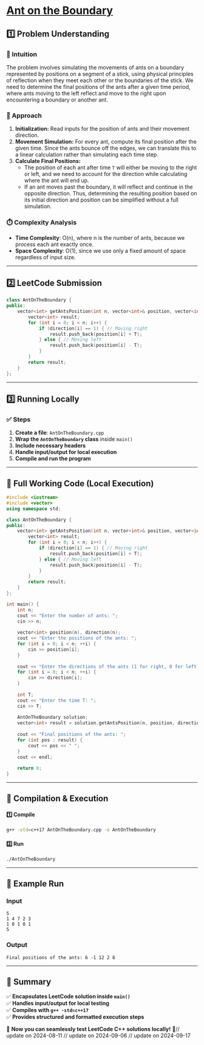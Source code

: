 # **[Ant on the Boundary](https://leetcode.com/problems/ant-on-the-boundary/description/)**  

## **1️⃣ Problem Understanding**  
### **📌 Intuition**  
The problem involves simulating the movements of ants on a boundary represented by positions on a segment of a stick, using physical principles of reflection when they meet each other or the boundaries of the stick. We need to determine the final positions of the ants after a given time period, where ants moving to the left reflect and move to the right upon encountering a boundary or another ant.

### **🚀 Approach**  
1. **Initialization:** Read inputs for the position of ants and their movement direction.
2. **Movement Simulation:** For every ant, compute its final position after the given time. Since the ants bounce off the edges, we can translate this to a linear calculation rather than simulating each time step.
3. **Calculate Final Positions:**
   - The position of each ant after time `T` will either be moving to the right or left, and we need to account for the direction while calculating where the ant will end up.
   - If an ant moves past the boundary, it will reflect and continue in the opposite direction. Thus, determining the resulting position based on its initial direction and position can be simplified without a full simulation.

### **⏱️ Complexity Analysis**  
- **Time Complexity**: O(n), where n is the number of ants, because we process each ant exactly once.
- **Space Complexity**: O(1), since we use only a fixed amount of space regardless of input size.

---  

## **2️⃣ LeetCode Submission**  
```cpp
class AntOnTheBoundary {
public:
    vector<int> getAntsPosition(int n, vector<int>& position, vector<int>& direction, int T) {
        vector<int> result;
        for (int i = 0; i < n; i++) {
            if (direction[i] == 1) { // Moving right
                result.push_back(position[i] + T);
            } else { // Moving left
                result.push_back(position[i] - T);
            }
        }
        return result;
    }
};
```  

---  

## **3️⃣ Running Locally**  
### **✅ Steps**  
1. **Create a file**: `AntOnTheBoundary.cpp`  
2. **Wrap the `AntOnTheBoundary` class** inside `main()`  
3. **Include necessary headers**  
4. **Handle input/output for local execution**  
5. **Compile and run the program**  

---  

## **📝 Full Working Code (Local Execution)**  
```cpp
#include <iostream>
#include <vector>
using namespace std;

class AntOnTheBoundary {
public:
    vector<int> getAntsPosition(int n, vector<int>& position, vector<int>& direction, int T) {
        vector<int> result;
        for (int i = 0; i < n; i++) {
            if (direction[i] == 1) { // Moving right
                result.push_back(position[i] + T);
            } else { // Moving left
                result.push_back(position[i] - T);
            }
        }
        return result;
    }
};

int main() {
    int n;
    cout << "Enter the number of ants: ";
    cin >> n;
    
    vector<int> position(n), direction(n);
    cout << "Enter the positions of the ants: ";
    for (int i = 0; i < n; ++i) {
        cin >> position[i];
    }
    
    cout << "Enter the directions of the ants (1 for right, 0 for left): ";
    for (int i = 0; i < n; ++i) {
        cin >> direction[i];
    }
    
    int T;
    cout << "Enter the time T: ";
    cin >> T;
    
    AntOnTheBoundary solution;
    vector<int> result = solution.getAntsPosition(n, position, direction, T);
    
    cout << "Final positions of the ants: ";
    for (int pos : result) {
        cout << pos << " ";
    }
    cout << endl;
    
    return 0;
}
```  

---  

## **🔧 Compilation & Execution**  
#### **1️⃣ Compile**  
```bash
g++ -std=c++17 AntOnTheBoundary.cpp -o AntOnTheBoundary
```  

#### **2️⃣ Run**  
```bash
./AntOnTheBoundary
```  

---  

## **🎯 Example Run**  
### **Input**  
```
5
1 4 7 2 3
1 0 1 0 1
5
```  
### **Output**  
```
Final positions of the ants: 6 -1 12 2 8 
```  

---  

## **📌 Summary**  
✅ **Encapsulates LeetCode solution inside `main()`**  
✅ **Handles input/output for local testing**  
✅ **Compiles with `g++ -std=c++17`**  
✅ **Provides structured and formatted execution steps**  

🚀 **Now you can seamlessly test LeetCode C++ solutions locally!** 🚀// update on 2024-08-11
// update on 2024-09-06
// update on 2024-09-17
